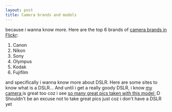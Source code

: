 ```yaml
---
layout: post
title: Camera brands and models
---
```


because i wanna know more. Here are the top 6 brands of [camera brands in Flickr](http://flickr.com/cameras/):

1. Canon
2. Nikon
3. Sony
4. Olympus
5. Kodak
6. Fujifilm

and specifically i wanna know more about DSLR. Here are some sites to know what is a DSLR... And until i get a really goody DSLR, i know [my camera ](http://shopping.yahoo.com/p:Canon%20PowerShot%20SD630%20Digital%20Camera:1993588104:page=details)is great too coz i see [so many great pics taken with this model ](http://flickr.com/cameras/canon/powershot_sd630/):D Shouldn't be an excuse not to take great pics just coz i don't have a DSLR yet
